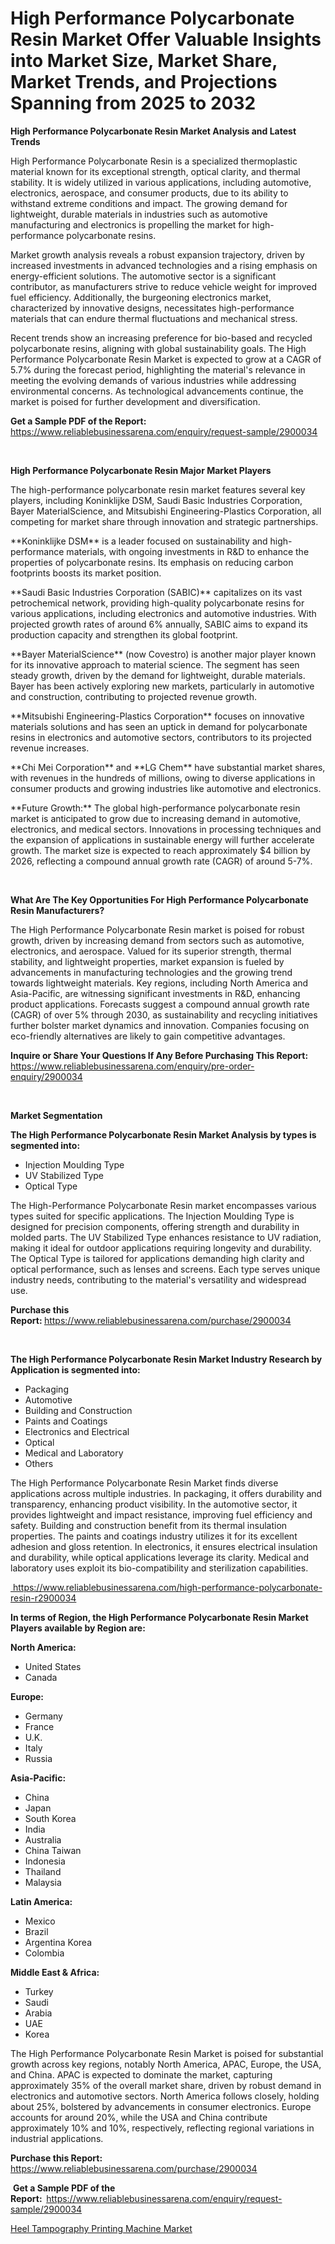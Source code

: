 <p><h1>High Performance Polycarbonate Resin Market Offer Valuable Insights into Market Size, Market Share, Market Trends, and Projections Spanning from 2025 to 2032</h1></p><p><strong>High Performance Polycarbonate Resin Market Analysis and Latest Trends</strong></p>
<p><p>High Performance Polycarbonate Resin is a specialized thermoplastic material known for its exceptional strength, optical clarity, and thermal stability. It is widely utilized in various applications, including automotive, electronics, aerospace, and consumer products, due to its ability to withstand extreme conditions and impact. The growing demand for lightweight, durable materials in industries such as automotive manufacturing and electronics is propelling the market for high-performance polycarbonate resins.</p><p>Market growth analysis reveals a robust expansion trajectory, driven by increased investments in advanced technologies and a rising emphasis on energy-efficient solutions. The automotive sector is a significant contributor, as manufacturers strive to reduce vehicle weight for improved fuel efficiency. Additionally, the burgeoning electronics market, characterized by innovative designs, necessitates high-performance materials that can endure thermal fluctuations and mechanical stress.</p><p>Recent trends show an increasing preference for bio-based and recycled polycarbonate resins, aligning with global sustainability goals. The High Performance Polycarbonate Resin Market is expected to grow at a CAGR of 5.7% during the forecast period, highlighting the material's relevance in meeting the evolving demands of various industries while addressing environmental concerns. As technological advancements continue, the market is poised for further development and diversification.</p></p>
<p><strong>Get a Sample PDF of the Report:&nbsp;</strong> <a href="https://www.reliablebusinessarena.com/enquiry/request-sample/2900034?utm_campaign=3510&utm_medium=2&utm_source=Github&utm_content=ia&utm_term=16032025&utm_id=high-performance-polycarbonate-resin">https://www.reliablebusinessarena.com/enquiry/request-sample/2900034</a></p>
<p>&nbsp;</p>
<p><strong>High Performance Polycarbonate Resin Major Market Players</strong></p>
<p><p>The high-performance polycarbonate resin market features several key players, including Koninklijke DSM, Saudi Basic Industries Corporation, Bayer MaterialScience, and Mitsubishi Engineering-Plastics Corporation, all competing for market share through innovation and strategic partnerships.</p><p>**Koninklijke DSM** is a leader focused on sustainability and high-performance materials, with ongoing investments in R&D to enhance the properties of polycarbonate resins. Its emphasis on reducing carbon footprints boosts its market position.</p><p>**Saudi Basic Industries Corporation (SABIC)** capitalizes on its vast petrochemical network, providing high-quality polycarbonate resins for various applications, including electronics and automotive industries. With projected growth rates of around 6% annually, SABIC aims to expand its production capacity and strengthen its global footprint.</p><p>**Bayer MaterialScience** (now Covestro) is another major player known for its innovative approach to material science. The segment has seen steady growth, driven by the demand for lightweight, durable materials. Bayer has been actively exploring new markets, particularly in automotive and construction, contributing to projected revenue growth.</p><p>**Mitsubishi Engineering-Plastics Corporation** focuses on innovative materials solutions and has seen an uptick in demand for polycarbonate resins in electronics and automotive sectors, contributors to its projected revenue increases.</p><p>**Chi Mei Corporation** and **LG Chem** have substantial market shares, with revenues in the hundreds of millions, owing to diverse applications in consumer products and growing industries like automotive and electronics.</p><p>**Future Growth:** The global high-performance polycarbonate resin market is anticipated to grow due to increasing demand in automotive, electronics, and medical sectors. Innovations in processing techniques and the expansion of applications in sustainable energy will further accelerate growth. The market size is expected to reach approximately $4 billion by 2026, reflecting a compound annual growth rate (CAGR) of around 5-7%.</p></p>
<p>&nbsp;</p>
<p><strong>What Are The Key Opportunities For High Performance Polycarbonate Resin Manufacturers?</strong></p>
<p><p>The High Performance Polycarbonate Resin market is poised for robust growth, driven by increasing demand from sectors such as automotive, electronics, and aerospace. Valued for its superior strength, thermal stability, and lightweight properties, market expansion is fueled by advancements in manufacturing technologies and the growing trend towards lightweight materials. Key regions, including North America and Asia-Pacific, are witnessing significant investments in R&D, enhancing product applications. Forecasts suggest a compound annual growth rate (CAGR) of over 5% through 2030, as sustainability and recycling initiatives further bolster market dynamics and innovation. Companies focusing on eco-friendly alternatives are likely to gain competitive advantages.</p></p>
<p><strong>Inquire or Share Your Questions If Any Before Purchasing This Report:</strong> <a href="https://www.reliablebusinessarena.com/enquiry/pre-order-enquiry/2900034?utm_campaign=3510&utm_medium=2&utm_source=Github&utm_content=ia&utm_term=16032025&utm_id=high-performance-polycarbonate-resin">https://www.reliablebusinessarena.com/enquiry/pre-order-enquiry/2900034</a></p>
<p>&nbsp;</p>
<p><strong>Market Segmentation</strong></p>
<p><strong>The High Performance Polycarbonate Resin Market Analysis by types is segmented into:</strong></p>
<p><ul><li>Injection Moulding Type</li><li>UV Stabilized Type</li><li>Optical Type</li></ul></p>
<p><p>The High-Performance Polycarbonate Resin market encompasses various types suited for specific applications. The Injection Moulding Type is designed for precision components, offering strength and durability in molded parts. The UV Stabilized Type enhances resistance to UV radiation, making it ideal for outdoor applications requiring longevity and durability. The Optical Type is tailored for applications demanding high clarity and optical performance, such as lenses and screens. Each type serves unique industry needs, contributing to the material's versatility and widespread use.</p></p>
<p><strong>Purchase this Report:&nbsp;</strong><a href="https://www.reliablebusinessarena.com/purchase/2900034?utm_campaign=3510&utm_medium=2&utm_source=Github&utm_content=ia&utm_term=16032025&utm_id=high-performance-polycarbonate-resin">https://www.reliablebusinessarena.com/purchase/2900034</a></p>
<p>&nbsp;</p>
<p><strong>The High Performance Polycarbonate Resin Market Industry Research by Application is segmented into:</strong></p>
<p><ul><li>Packaging</li><li>Automotive</li><li>Building and Construction</li><li>Paints and Coatings</li><li>Electronics and Electrical</li><li>Optical</li><li>Medical and Laboratory</li><li>Others</li></ul></p>
<p><p>The High Performance Polycarbonate Resin Market finds diverse applications across multiple industries. In packaging, it offers durability and transparency, enhancing product visibility. In the automotive sector, it provides lightweight and impact resistance, improving fuel efficiency and safety. Building and construction benefit from its thermal insulation properties. The paints and coatings industry utilizes it for its excellent adhesion and gloss retention. In electronics, it ensures electrical insulation and durability, while optical applications leverage its clarity. Medical and laboratory uses exploit its bio-compatibility and sterilization capabilities.</p></p>
<p><a href="https://www.reliablebusinessarena.com/high-performance-polycarbonate-resin-r2900034?utm_campaign=3510&utm_medium=2&utm_source=Github&utm_content=ia&utm_term=16032025&utm_id=high-performance-polycarbonate-resin">&nbsp;https://www.reliablebusinessarena.com/high-performance-polycarbonate-resin-r2900034</a></p>
<p><strong>In terms of Region, the High Performance Polycarbonate Resin Market Players available by Region are:</strong></p>
<p>
    <p> <strong> North America: </strong>
        <ul>
            <li>United States</li>
            <li>Canada</li>
        </ul>
        </p> 
    <p> <strong> Europe: </strong>
        <ul>
            <li>Germany</li>
            <li>France</li>
            <li>U.K.</li>
            <li>Italy</li>
            <li>Russia</li>
        </ul>
        </p> 
    <p> <strong> Asia-Pacific: </strong>
        <ul>
            <li>China</li>
            <li>Japan</li>
            <li>South Korea</li>
            <li>India</li>
            <li>Australia</li>
            <li>China Taiwan</li>
            <li>Indonesia</li>
            <li>Thailand</li>
            <li>Malaysia</li>
        </ul>
        </p> 
    <p> <strong> Latin America: </strong>
        <ul>
            <li>Mexico</li>
            <li>Brazil</li>
            <li>Argentina Korea</li>
            <li>Colombia</li>
        </ul>
        </p> 
    <p> <strong> Middle East & Africa: </strong>
        <ul>
            <li>Turkey</li>
            <li>Saudi</li>
            <li>Arabia</li>
            <li>UAE</li>
            <li>Korea</li>
        </ul>
    </p>
    </p>
<p><p>The High Performance Polycarbonate Resin Market is poised for substantial growth across key regions, notably North America, APAC, Europe, the USA, and China. APAC is expected to dominate the market, capturing approximately 35% of the overall market share, driven by robust demand in electronics and automotive sectors. North America follows closely, holding about 25%, bolstered by advancements in consumer electronics. Europe accounts for around 20%, while the USA and China contribute approximately 10% and 10%, respectively, reflecting regional variations in industrial applications.</p></p>
<p><strong>Purchase this Report: </strong><a href="https://www.reliablebusinessarena.com/purchase/2900034?utm_campaign=3510&utm_medium=2&utm_source=Github&utm_content=ia&utm_term=16032025&utm_id=high-performance-polycarbonate-resin">https://www.reliablebusinessarena.com/purchase/2900034</a></p>
<p>&nbsp;<strong>Get a Sample PDF of the Report:&nbsp;&nbsp;</strong><a href="https://www.reliablebusinessarena.com/enquiry/request-sample/2900034?utm_campaign=3510&utm_medium=2&utm_source=Github&utm_content=ia&utm_term=16032025&utm_id=high-performance-polycarbonate-resin">https://www.reliablebusinessarena.com/enquiry/request-sample/2900034</a></p>
<p><strong></strong></p>
<p><p><a href="https://github.com/sderolza/Market-Research-Report-List-1/blob/main/heel-tampography-printing-machine-market.md?utm_campaign=3510&utm_medium=2&utm_source=Github&utm_content=ia&utm_term=16032025&utm_id=high-performance-polycarbonate-resin">Heel Tampography Printing Machine Market</a></p></p>